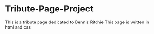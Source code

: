# Tribute-Page-Project
This is a tribute page dedicated to Dennis Ritchie
This page is written in html and css
